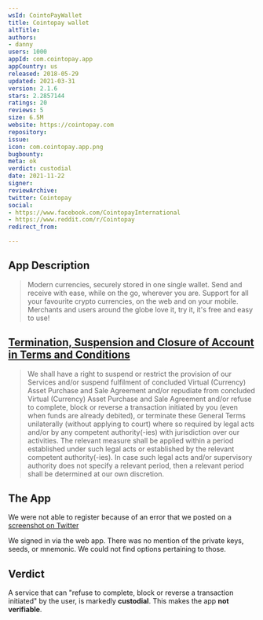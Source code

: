 ```yaml
---
wsId: CointoPayWallet
title: Cointopay wallet
altTitle: 
authors:
- danny
users: 1000
appId: com.cointopay.app
appCountry: us
released: 2018-05-29
updated: 2021-03-31
version: 2.1.6
stars: 2.2857144
ratings: 20
reviews: 5
size: 6.5M
website: https://cointopay.com
repository: 
issue: 
icon: com.cointopay.app.png
bugbounty: 
meta: ok
verdict: custodial
date: 2021-11-22
signer: 
reviewArchive: 
twitter: Cointopay
social:
- https://www.facebook.com/CointopayInternational
- https://www.reddit.com/r/Cointopay
redirect_from: 

---
```


## App Description

> Modern currencies, securely stored in one single wallet. Send and receive with ease, while on the go, wherever you are. Support for all your favourite crypto currencies, on the web and on your mobile. Merchants and users around the globe love it, try it, it's free and easy to use!

## [Termination, Suspension and Closure of Account in Terms and Conditions](https://cointopay.com/terms)

> We shall have a right to suspend or restrict the provision of our Services and/or suspend fulfilment of concluded Virtual (Currency) Asset Purchase and Sale Agreement and/or repudiate from concluded Virtual (Currency) Asset Purchase and Sale Agreement and/or refuse to complete, block or reverse a transaction initiated by you (even when funds are already debited), or terminate these General Terms unilaterally (without applying to court) where so required by legal acts and/or by any competent authority(-ies) with jurisdiction over our activities. The relevant measure shall be applied within a period established under such legal acts or established by the relevant competent authority(-ies). In case such legal acts and/or supervisory authority does not specify a relevant period, then a relevant period shall be determined at our own discretion.

## The App

We were not able to register because of an error that we posted on a [screenshot on Twitter](https://twitter.com/BitcoinWalletz/status/1459088647949410306) 

We signed in via the web app. There was no mention of the private keys, seeds, or mnemonic. We could not find options pertaining to those.

## Verdict

A service that can "refuse to complete, block or reverse a transaction initiated" by the user, is markedly **custodial**. This makes the app **not verifiable**.

